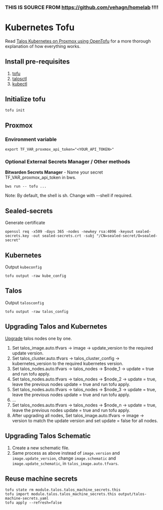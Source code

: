 ### THIS IS SOURCE FROM https://github.com/vehagn/homelab !!!!

# Kubernetes Tofu

Read [Talos Kubernetes on Proxmox using OpenTofu](https://blog.stonegarden.dev/articles/2024/08/talos-proxmox-tofu/) for
a more thorough explanation of how everything works.

## Install pre-requisites

1. [tofu](https://opentofu.org/docs/intro/install/)
2. [talosctl](https://www.talos.dev/v1.9/talos-guides/install/talosctl/)
3. [kubectl](https://kubernetes.io/docs/tasks/tools/#kubectl)

## Initialize tofu

```shell
tofu init
```

## Proxmox

### Environment variable

```shell
export TF_VAR_proxmox_api_token="<YOUR_API_TOKEN>"
```

### Optional External Secrets Manager / Other methods

**Bitwarden Secrets Manager** - Name your secret TF_VAR_proxmox_api_token in bws.

```shell
bws run -- tofu ...
```

Note: By default, the shell is sh. Change with --shell if required.

## Sealed-secrets

Generate certificate

```shell
openssl req -x509 -days 365 -nodes -newkey rsa:4096 -keyout sealed-secrets.key -out sealed-secrets.crt -subj "/CN=sealed-secret/O=sealed-secret"
```

## Kubernetes

Output `kubeconfig`

```shell
tofu output -raw kube_config
```

## Talos

Output `talosconfig`

```shell
tofu output -raw talos_config
```

## Upgrading Talos and Kubernetes

[Upgrade](https://blog.stonegarden.dev/articles/2024/08/talos-proxmox-tofu/#upgrading-the-cluster) talos nodes one by
one.

1. Set talos_image.auto.tfvars -> image -> update_version to the required update version.
2. Set talos_cluster.auto.tfvars -> talos_cluster_config -> kubernetes_version to the required kubernetes version.
3. Set talos_nodes.auto.tfvars -> talos_nodes -> $node_1 -> update = true and run tofu apply.
4. Set talos_nodes.auto.tfvars -> talos_nodes -> $node_2 -> update = true, leave the previous nodes update = true and
   run tofu apply.
5. Set talos_nodes.auto.tfvars -> talos_nodes -> $node_3 -> update = true, leave the previous nodes update = true and
   run tofu apply.
6. ...
7. Set talos_nodes.auto.tfvars -> talos_nodes -> $node_n -> update = true, leave the previous nodes update = true and
   run tofu apply.
8. After upgrading all nodes, Set talos_image.auto.tfvars -> image -> version to match the update version and set
   update = false for all nodes.

## Upgrading Talos Schematic

1. Create a new schematic file.
2. Same process as above instead of `image.version` and `image.update_version`, change `image.schematic` and
   `image.update_schematic`, in `talos_image.auto.tfvars`.

## Reuse machine secrets

```shell
tofu state rm module.talos.talos_machine_secrets.this
tofu import module.talos.talos_machine_secrets.this output/talos-machine-secrets.yaml
tofu apply --refresh=false
```